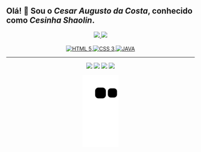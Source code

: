 ## Olá! 👋 Sou o <i>Cesar Augusto da Costa</i>, conhecido como <em>Cesinha Shaolin</em>. 

<div align="center">
  <a href="https://github.com/cesaraugustodacosta">
  <img height="180em" src="https://github-readme-stats.vercel.app/api?username=CesinhaShaolin&show_icons=true&theme=dracula&include_all_commits=true&count_private=true"/>
  <img height="180em" src="https://github-readme-stats.vercel.app/api/top-langs/?username=CesinhaShaolin&layout=compact&langs_count=7&theme=dracula"/>
</div>
  
<div align="center" style="display: inline_block"><br>
  <img align="center" alt="HTML 5" src="https://img.shields.io/badge/HTML5-E34F26?style=for-the-badge&logo=html5&logoColor=white">
  <img align="center" alt="CSS 3" src="https://img.shields.io/badge/CSS3-1572B6?style=for-the-badge&logo=css3&logoColor=white">
  <img align="center" alt="JAVA" src="https://img.shields.io/badge/Java-ED8B00?style=for-the-badge&logo=java&logoColor=white">
</div>
  
  <hr>
  
  <!-- FALTA COLOCAR OS LINKS DE CONTATOS -->
<div align="center" style="display: inline_block">
 
  <a href="" target="_blank"><img src="https://img.shields.io/badge/WhatsApp-25D366?style=for-the-badge&logo=whatsapp&logoColor=white" target="_blank"></a>
  <a href="" target="_blank"><img src="https://img.shields.io/badge/Facebook-1877F2?style=for-the-badge&logo=facebook&logoColor=white" target="_blank"></a>
  <a href="" target="_blank"><img src="https://img.shields.io/badge/-Instagram-%23E4405F?style=for-the-badge&logo=instagram&logoColor=white" target="_blank"></a>
  <a href = "mailto:contatorafaballerini@gmail.com"><img src="https://img.shields.io/badge/-Gmail-%23333?style=for-the-badge&logo=gmail&logoColor=white" target="_blank"></a>
 
  ![Snake animation](https://github.com/rafaballerini/rafaballerini/blob/output/github-contribution-grid-snake.svg)
 
</div>
  
 <!-- OUTRAS LINGUAGENS QUE A RAFA DA ALURA FAZ MENOS O JAVA RSRS

  <img align="center" alt="HTML 5" height="30" width="40" src="https://raw.githubusercontent.com/devicons/devicon/master/icons/html5/html5-original.svg">
  <img align="center" alt="CSS 3" height="30" width="40" src="https://raw.githubusercontent.com/devicons/devicon/master/icons/css3/css3-original.svg">
  <img align="center" alt="JAVA" height="30" width="40" src="https://github.com/devicons/devicon/blob/master/icons/java/java-original-wordmark.svg">
  <img align="center" alt="Rafa-Js" height="30" width="40" src="https://raw.githubusercontent.com/devicons/devicon/master/icons/javascript/javascript-plain.svg">
  <img align="center" alt="Rafa-Ts" height="30" width="40" src="https://raw.githubusercontent.com/devicons/devicon/master/icons/typescript/typescript-plain.svg">
  <img align="center" alt="Rafa-React" height="30" width="40" src="https://raw.githubusercontent.com/devicons/devicon/master/icons/react/react-original.svg">
  <img align="center" alt="Rafa-Python" height="30" width="40" src="https://raw.githubusercontent.com/devicons/devicon/master/icons/python/python-original.svg">
  <img align="center" alt="Rafa-Csharp" height="30" width="40" src="https://raw.githubusercontent.com/devicons/devicon/master/icons/csharp/csharp-original.svg">
  AVATAR DA RAFA
  <img align="right" alt="Rafa-pic" height="150" style="border-radius:50px;" src="https://media.discordapp.net/attachments/639956127056134178/890373478988013628/Publicacoes_Instagram_1_1.png?width=676&height=676">

 -->
  
  <!-- Comentário
**CesinhaShaolin/CesinhaShaolin** is a ✨ _special_ ✨ repository because its `README.md` (this file) appears on your GitHub profile.

Here are some ideas to get you started:

GUIA DE MARCAÇÃO https://docs.pipz.com/central-de-ajuda/learning-center/guia-basico-de-markdown#open

projeto da tela personalizada
https://github.com/anuraghazra/github-readme-stats

icones de programação
https://github.com/devicons/devicon/tree/master/icons
https://devicon.dev/

emblemas de redes sociais e programação
https://dev.to/envoy_/150-badges-for-github-pnk
shields.io

Gif avatar
https://picrew.me/image_maker/338224
meu avatar
https://picrew.me/image_maker/338224/complete?cd=iV33xcmfuE

Busca de emoji
https://emojipedia.org/search/?=bag

FALTA APRENDER A FAZER A COBRINHA COMENDO OS COMMITS DO MEU PERFIL
Passo a passo de como adicionar a cobrinha de commit
https://www.instagram.com/p/CPjUBhXDNEE/

- 🔭 I’m currently working on ...
- 🌱 I’m currently learning ...
- 👯 I’m looking to collaborate on ...
- 🤔 I’m looking for help with ...
- 💬 Ask me about ...
- 📫 How to reach me: ...
- 😄 Pronouns: ...
- ⚡ Fun fact: ...
-->
